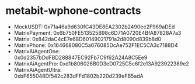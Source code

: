 # metabit-wphone-contracts
* MockUSDT: 0x71a46a9d630fC43DE8EA2302b2490ee2F969aDEd
* MatrixPayment: 0x6b750FE513525B98c6D71A0720E4BfA87828A7a3
* Matrix: 0x842daC4cE7e68D60149021791a2d8090d839b8d0
* MatrixPhone: 0x164668080C5a676085DcAe752F1EC5CA3c7188D4
* MatrixAiAgentOne: 0x0d2357bDdFBD288847EC92Fb7C9f62A24A8C5Ee9
* MatrixAiAgentPro: 0xd1b806026B0D3eD0725C5c6f2e13A923922389e2
* MatrixAiAgentUltra: 0xbF655048Df542c283dFFd1802b220d239eFB5adA